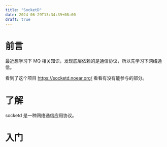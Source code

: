 ```yaml
---
title: "SocketD"
date: 2024-06-29T13:34:39+08:00
draft: true
---
```


# 前言
最近想学习下 MQ 相关知识，发现底层依赖的是通信协议，所以先学习下网络通信。

看到了这个项目
https://socketd.noear.org/
看看有没有能参与的部分。

# 了解
socketd 是一种网络通信应用协议。

# 入门

